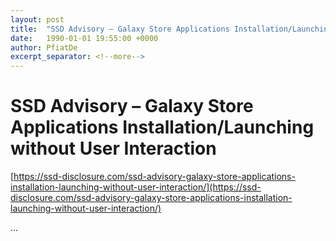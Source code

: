 ```yaml
---
layout: post
title:  "SSD Advisory – Galaxy Store Applications Installation/Launching without User Interaction"
date:   1990-01-01 19:55:00 +0000
author: PfiatDe
excerpt_separator: <!--more-->
---
```


# SSD Advisory – Galaxy Store Applications Installation/Launching without User Interaction
[https://ssd-disclosure.com/ssd-advisory-galaxy-store-applications-installation-launching-without-user-interaction/](https://ssd-disclosure.com/ssd-advisory-galaxy-store-applications-installation-launching-without-user-interaction/)

...
<!--more-->
